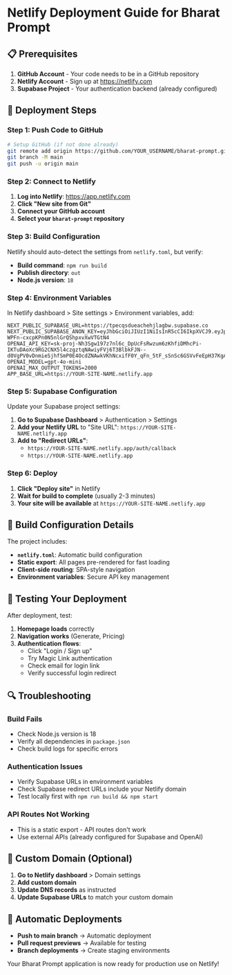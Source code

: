 # Netlify Deployment Guide for Bharat Prompt

## 📋 Prerequisites

1. **GitHub Account** - Your code needs to be in a GitHub repository
2. **Netlify Account** - Sign up at https://netlify.com
3. **Supabase Project** - Your authentication backend (already configured)

## 🚀 Deployment Steps

### Step 1: Push Code to GitHub

```bash
# Setup GitHub (if not done already)
git remote add origin https://github.com/YOUR_USERNAME/bharat-prompt.git
git branch -M main
git push -u origin main
```

### Step 2: Connect to Netlify

1. **Log into Netlify**: https://app.netlify.com
2. **Click "New site from Git"**
3. **Connect your GitHub account**
4. **Select your `bharat-prompt` repository**

### Step 3: Build Configuration

Netlify should auto-detect the settings from `netlify.toml`, but verify:

- **Build command**: `npm run build`
- **Publish directory**: `out`
- **Node.js version**: `18`

### Step 4: Environment Variables

In Netlify dashboard > Site settings > Environment variables, add:

```env
NEXT_PUBLIC_SUPABASE_URL=https://tpecqsdueachehjlagbw.supabase.co
NEXT_PUBLIC_SUPABASE_ANON_KEY=eyJhbGciOiJIUzI1NiIsInR5cCI6IkpXVCJ9.eyJpc3MiOiJzdXBhYmFzZSIsInJlZiI6InRwZWNxc2R1ZWFjaGVoamxhZ2J3Iiwicm9sZSI6ImFub24iLCJpYXQiOjE3NTg2Nzk1OTIsImV4cCI6MjA3NDI1NTU5Mn0.Z9s8TqqPH-WPFn-cxcpKPn0N5nlGrQShpxvXwVTGtN4
OPENAI_API_KEY=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
OPENAI_MODEL=gpt-4o-mini
OPENAI_MAX_OUTPUT_TOKENS=2000
APP_BASE_URL=https://YOUR-SITE-NAME.netlify.app
```

### Step 5: Supabase Configuration

Update your Supabase project settings:

1. **Go to Supabase Dashboard** > Authentication > Settings
2. **Add your Netlify URL** to "Site URL": `https://YOUR-SITE-NAME.netlify.app`
3. **Add to "Redirect URLs"**:
   - `https://YOUR-SITE-NAME.netlify.app/auth/callback`
   - `https://YOUR-SITE-NAME.netlify.app`

### Step 6: Deploy

1. **Click "Deploy site"** in Netlify
2. **Wait for build to complete** (usually 2-3 minutes)
3. **Your site will be available** at `https://YOUR-SITE-NAME.netlify.app`

## 🔧 Build Configuration Details

The project includes:

- **`netlify.toml`**: Automatic build configuration
- **Static export**: All pages pre-rendered for fast loading
- **Client-side routing**: SPA-style navigation
- **Environment variables**: Secure API key management

## 🧪 Testing Your Deployment

After deployment, test:

1. **Homepage loads** correctly
2. **Navigation works** (Generate, Pricing)
3. **Authentication flows**:
   - Click "Login / Sign up"
   - Try Magic Link authentication
   - Check email for login link
   - Verify successful login redirect

## 🔍 Troubleshooting

### Build Fails
- Check Node.js version is 18
- Verify all dependencies in `package.json`
- Check build logs for specific errors

### Authentication Issues
- Verify Supabase URLs in environment variables
- Check Supabase redirect URLs include your Netlify domain
- Test locally first with `npm run build && npm start`

### API Routes Not Working
- This is a static export - API routes don't work
- Use external APIs (already configured for Supabase and OpenAI)

## 📝 Custom Domain (Optional)

1. **Go to Netlify dashboard** > Domain settings
2. **Add custom domain**
3. **Update DNS records** as instructed
4. **Update Supabase URLs** to match your custom domain

## 🔄 Automatic Deployments

- **Push to main branch** → Automatic deployment
- **Pull request previews** → Available for testing
- **Branch deployments** → Create staging environments

Your Bharat Prompt application is now ready for production use on Netlify!